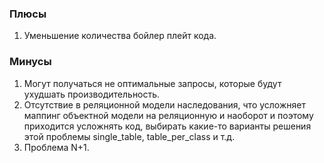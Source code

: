 ### Плюсы
1. Уменьшение количества бойлер плейт кода.
### Минусы
1. Могут получаться не оптимальные запросы, которые будут ухудшать производительность.
2. Отсутствие в реляционной модели наследования, что усложняет маппинг объектной модели на реляционную и наоборот и поэтому приходится усложнять код, выбирать какие-то варианты решения этой проблемы single_table, table_per_class и т.д.
3. Проблема N+1.